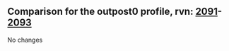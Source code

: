 ## Comparison for the outpost0 profile, rvn: [2091](https://github.com/PRO100KatYT/FortniteProfileRevisions/tree/main/profiles/outpost0/2091%20outpost0.json)-[2093](https://github.com/PRO100KatYT/FortniteProfileRevisions/tree/main/profiles/outpost0/2093%20outpost0.json)

No changes
